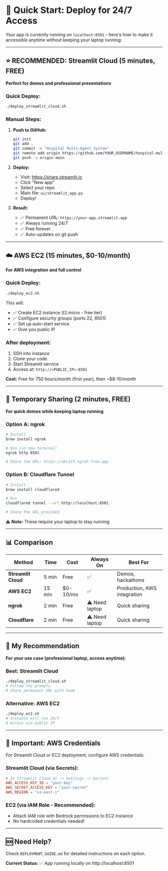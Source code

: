 # 🚀 Quick Start: Deploy for 24/7 Access

Your app is currently running on `localhost:8501` - here's how to make it accessible anytime without keeping your laptop running:

---

## ⭐ RECOMMENDED: Streamlit Cloud (5 minutes, FREE)

**Perfect for demos and professional presentations**

### Quick Deploy:
```bash
./deploy_streamlit_cloud.sh
```

### Manual Steps:
1. **Push to GitHub:**
   ```bash
   git init
   git add .
   git commit -m "Hospital Multi-Agent System"
   git remote add origin https://github.com/YOUR_USERNAME/hospital-multi-agent.git
   git push -u origin main
   ```

2. **Deploy:**
   - Visit: https://share.streamlit.io
   - Click "New app"
   - Select your repo
   - Main file: `ui/streamlit_app.py`
   - Deploy!

3. **Result:**
   - ✅ Permanent URL: `https://your-app.streamlit.app`
   - ✅ Always running 24/7
   - ✅ Free forever
   - ✅ Auto-updates on git push

---

## ☁️ AWS EC2 (15 minutes, $0-10/month)

**For AWS integration and full control**

### Quick Deploy:
```bash
./deploy_ec2.sh
```

This will:
- ✅ Create EC2 instance (t2.micro - free tier)
- ✅ Configure security groups (ports 22, 8501)
- ✅ Set up auto-start service
- ✅ Give you public IP

### After deployment:
1. SSH into instance
2. Clone your code
3. Start Streamlit service
4. Access at: `http://<PUBLIC_IP>:8501`

**Cost:** Free for 750 hours/month (first year), then ~$8-10/month

---

## 🔗 Temporary Sharing (2 minutes, FREE)

**For quick demos while keeping laptop running**

### Option A: ngrok
```bash
# Install
brew install ngrok

# Run (in new terminal)
ngrok http 8501

# Share the URL: https://abc123.ngrok-free.app
```

### Option B: Cloudflare Tunnel
```bash
# Install
brew install cloudflared

# Run
cloudflared tunnel --url http://localhost:8501

# Share the URL provided
```

⚠️ **Note:** These require your laptop to stay running

---

## 📊 Comparison

| Method | Time | Cost | Always On | Best For |
|--------|------|------|-----------|----------|
| **Streamlit Cloud** | 5 min | Free | ✅ | Demos, hackathons |
| **AWS EC2** | 15 min | $0-10/mo | ✅ | Production, AWS integration |
| **ngrok** | 2 min | Free | ⚠️ Need laptop | Quick sharing |
| **Cloudflare** | 2 min | Free | ⚠️ Need laptop | Quick sharing |

---

## 🎯 My Recommendation

**For your use case (professional laptop, access anytime):**

### Best: Streamlit Cloud
```bash
./deploy_streamlit_cloud.sh
# Follow the prompts
# Share permanent URL with team
```

### Alternative: AWS EC2
```bash
./deploy_ec2.sh
# Instance will run 24/7
# Access via public IP
```

---

## 🔐 Important: AWS Credentials

For Streamlit Cloud or EC2 deployment, configure AWS credentials:

### Streamlit Cloud (via Secrets):
```toml
# In Streamlit Cloud UI -> Settings -> Secrets
AWS_ACCESS_KEY_ID = "your-key"
AWS_SECRET_ACCESS_KEY = "your-secret"
AWS_REGION = "us-east-1"
```

### EC2 (via IAM Role - Recommended):
- Attach IAM role with Bedrock permissions to EC2 instance
- No hardcoded credentials needed!

---

## 🆘 Need Help?

Check `DEPLOYMENT_GUIDE.md` for detailed instructions on each option.

**Current Status:** ✅ App running locally on http://localhost:8501

